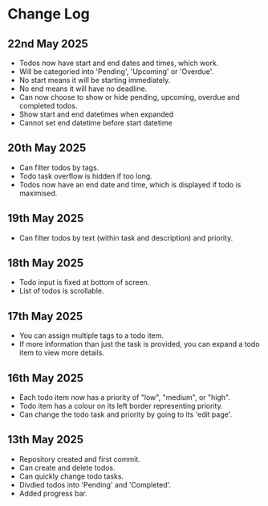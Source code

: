 # Change Log

## 22nd May 2025

- Todos now have start and end dates and times, which work.
- Will be categoried into 'Pending', 'Upcoming' or 'Overdue'.
- No start means it will be starting immediately.
- No end means it will have no deadline.
- Can now choose to show or hide pending, upcoming, overdue and completed todos.
- Show start and end datetimes when expanded
- Cannot set end datetime before start datetime

## 20th May 2025

- Can filter todos by tags.
- Todo task overflow is hidden if too long.
- Todos now have an end date and time, which is displayed if todo is maximised.

## 19th May 2025

- Can filter todos by text (within task and description) and priority.

## 18th May 2025

- Todo input is fixed at bottom of screen.
- List of todos is scrollable.

## 17th May 2025

- You can assign multiple tags to a todo item.
- If more information than just the task is provided, you can expand a todo item to view more details.

## 16th May 2025

- Each todo item now has a priority of "low", "medium", or "high".
- Todo item has a colour on its left border representing priority.
- Can change the todo task and priority by going to its 'edit page'.

## 13th May 2025

- Repository created and first commit.
- Can create and delete todos.
- Can quickly change todo tasks.
- Divdied todos into 'Pending' and 'Completed'.
- Added progress bar.
